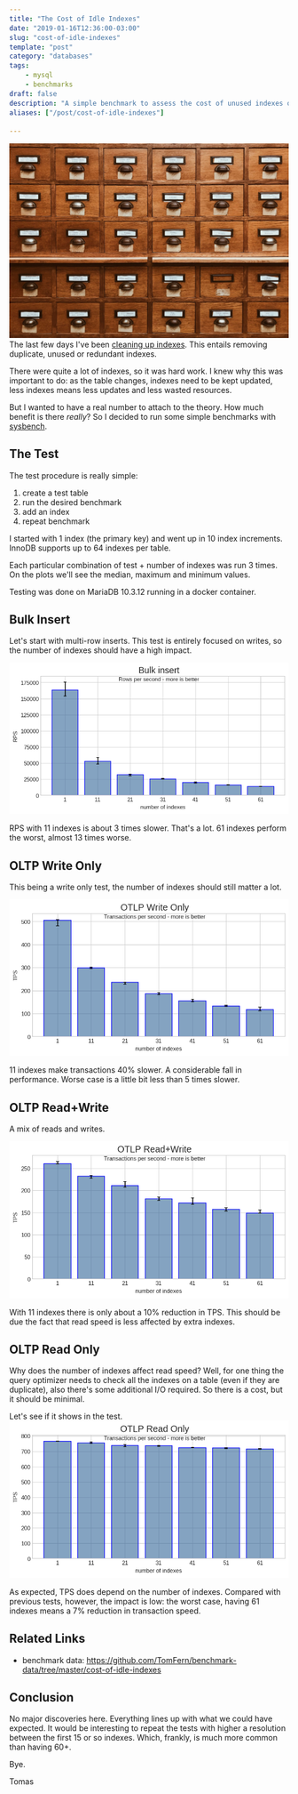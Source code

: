 ```yaml
---
title: "The Cost of Idle Indexes"
date: "2019-01-16T12:36:00-03:00"
slug: "cost-of-idle-indexes"
template: "post"
category: "databases"
tags:
    - mysql 
    - benchmarks
draft: false
description: "A simple benchmark to assess the cost of unused indexes on MariaDB."
aliases: ["/post/cost-of-idle-indexes"]

---
```

![](/images/database.jpg)
The last few days I've been [cleaning up indexes](./unused-index-cleanup). This entails removing duplicate, unused or redundant indexes.

There were quite a lot of indexes, so it was hard work. I knew why this was important to do:
as the table changes, indexes need to be kept updated,
less indexes means less updates and less wasted resources.

But I wanted to have a real number to attach to the theory. How much benefit is there _really_? So I decided to run some simple benchmarks
 with [sysbench](./sysbench-guide-2).


## The Test 

The test procedure is really simple:

1.  create a test table
2.  run the desired benchmark
3.  add an index
4.  repeat benchmark

I started with 1 index (the primary key) and went up in 10 index increments. InnoDB supports up to 64 indexes per table.

Each particular combination of test + number of indexes was run 3 times. On the plots
we'll see the median, maximum and minimum values.

Testing was done on MariaDB 10.3.12 running in a docker container.


## Bulk Insert

Let's start with multi-row inserts.
This test is entirely focused on writes, so the number of indexes should have a high impact.

![Bulk insert. 1 thread](/media/plots/cost-of-indexes/bulk_insert.png)

RPS with 11 indexes is about 3 times slower. That's a lot. 61 indexes perform the worst, almost 13 times worse.


## OLTP Write Only

This being a write only test, the number of indexes should still matter a lot.

![OLTP Write Only. 1 thread](/media/plots/cost-of-indexes/oltp_wo.png)

11 indexes make transactions 40% slower. A considerable fall in performance. Worse case is a little bit less than 5 times slower.


## OLTP Read+Write

A mix of reads and writes.

![OTLP Read+Write. 1 thread](/media/plots/cost-of-indexes/oltp_rw.png)

With 11 indexes there is only about a 10% reduction in TPS. This should be due the fact that read speed is less affected
by extra indexes.


## OLTP Read Only

Why does the number of indexes affect read speed?
Well, for one thing the query optimizer needs to check all the indexes on a table (even if they are duplicate),
also there's some additional I/O required. So there is a cost, but it should be minimal.

Let's see if it shows in the test.
![OTLP Read Only. 1 thread](/media/plots/cost-of-indexes/oltp_ro.png)

As expected, TPS does depend on the number of indexes. Compared with previous tests, however, the impact is low:
the worst case, having 61 indexes means a 7% reduction in transaction speed.


## Related Links

-   benchmark data: <https://github.com/TomFern/benchmark-data/tree/master/cost-of-idle-indexes>

## Conclusion 

No major discoveries here. Everything lines up with what we could have expected. It would be interesting
to repeat the tests with higher a resolution between the first 15 or so indexes. Which, frankly,
is much more common than having 60+.

Bye.

Tomas
